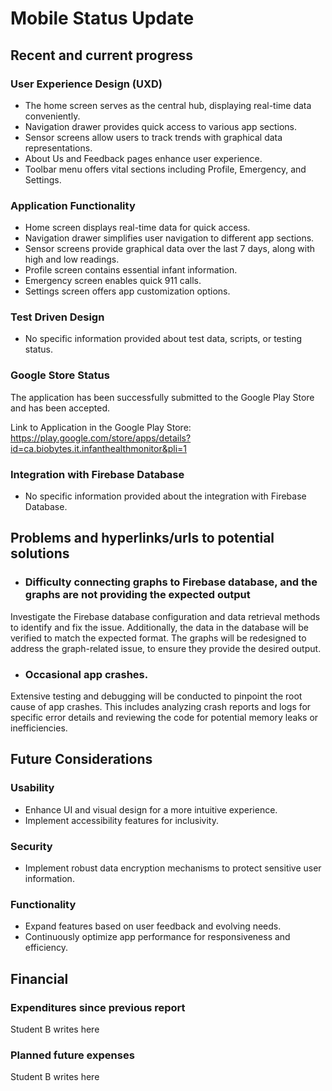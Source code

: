 # Mobile Status Update
## Recent and current progress
### User Experience Design (UXD)
- The home screen serves as the central hub, displaying real-time data conveniently.
- Navigation drawer provides quick access to various app sections.
- Sensor screens allow users to track trends with graphical data representations.
- About Us and Feedback pages enhance user experience.
- Toolbar menu offers vital sections including Profile, Emergency, and Settings.

### Application Functionality
- Home screen displays real-time data for quick access.
- Navigation drawer simplifies user navigation to different app sections.
- Sensor screens provide graphical data over the last 7 days, along with high and low readings.
- Profile screen contains essential infant information.
- Emergency screen enables quick 911 calls.
- Settings screen offers app customization options.

### Test Driven Design
- No specific information provided about test data, scripts, or testing status.

### Google Store Status
The application has been successfully submitted to the Google Play Store and has been accepted.

Link to Application in the Google Play Store: https://play.google.com/store/apps/details?id=ca.biobytes.it.infanthealthmonitor&pli=1

### Integration with Firebase Database
- No specific information provided about the integration with Firebase Database.



## Problems and hyperlinks/urls to potential solutions

- ### Difficulty connecting graphs to Firebase database, and the graphs are not providing the expected output
Investigate the Firebase database configuration and data retrieval methods to identify and fix the issue. Additionally, the data in the database will be verified to match the expected format. The graphs will be redesigned to address the graph-related issue,  to ensure they provide the desired output.

- ### Occasional app crashes.
Extensive testing and debugging will be conducted to pinpoint the root cause of app crashes. This includes analyzing crash reports and logs for specific error details and reviewing the code for potential memory leaks or inefficiencies.


## Future Considerations
### Usability
- Enhance UI and visual design for a more intuitive experience.
- Implement accessibility features for inclusivity.

### Security
- Implement robust data encryption mechanisms to protect sensitive user information.

### Functionality
- Expand features based on user feedback and evolving needs.
- Continuously optimize app performance for responsiveness and efficiency.

## Financial
### Expenditures since previous report
Student B writes here
### Planned future expenses
Student B writes here
